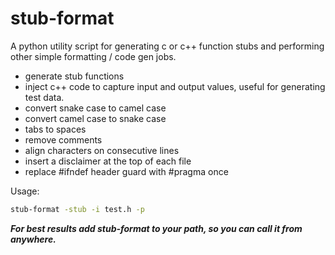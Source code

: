 # stub-format
A python utility script for generating c or c++ function stubs and performing other simple formatting / code gen jobs.

- generate stub functions
- inject c++ code to capture input and output values, useful for generating test data.
- convert snake case to camel case
- convert camel case to snake case
- tabs to spaces
- remove comments
- align characters on consecutive lines
- insert a disclaimer at the top of each file
- replace #ifndef header guard with #pragma once

Usage:

```bash
stub-format -stub -i test.h -p
```

***For best results add stub-format to your path, so you can call it from anywhere.***



